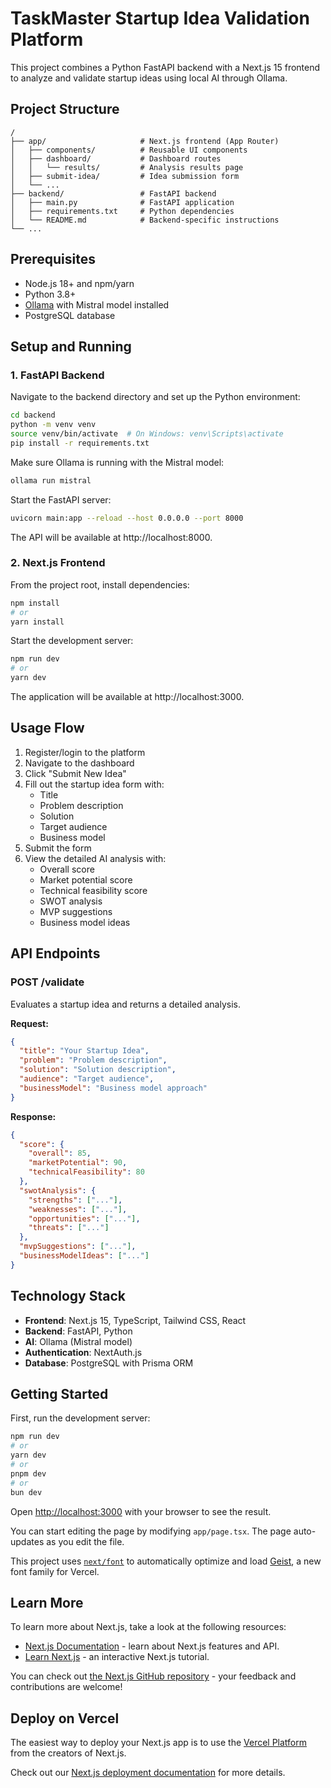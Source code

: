 # TaskMaster Startup Idea Validation Platform

This project combines a Python FastAPI backend with a Next.js 15 frontend to analyze and validate startup ideas using local AI through Ollama.

## Project Structure

```
/
├── app/                     # Next.js frontend (App Router)
│   ├── components/          # Reusable UI components
│   ├── dashboard/           # Dashboard routes
│   │   └── results/         # Analysis results page
│   ├── submit-idea/         # Idea submission form
│   └── ...
├── backend/                 # FastAPI backend
│   ├── main.py              # FastAPI application 
│   ├── requirements.txt     # Python dependencies
│   └── README.md            # Backend-specific instructions
└── ...
```

## Prerequisites

- Node.js 18+ and npm/yarn
- Python 3.8+
- [Ollama](https://ollama.ai/) with Mistral model installed
- PostgreSQL database

## Setup and Running

### 1. FastAPI Backend

Navigate to the backend directory and set up the Python environment:

```bash
cd backend
python -m venv venv
source venv/bin/activate  # On Windows: venv\Scripts\activate
pip install -r requirements.txt
```

Make sure Ollama is running with the Mistral model:

```bash
ollama run mistral
```

Start the FastAPI server:

```bash
uvicorn main:app --reload --host 0.0.0.0 --port 8000
```

The API will be available at http://localhost:8000.

### 2. Next.js Frontend

From the project root, install dependencies:

```bash
npm install
# or
yarn install
```

Start the development server:

```bash
npm run dev
# or
yarn dev
```

The application will be available at http://localhost:3000.

## Usage Flow

1. Register/login to the platform
2. Navigate to the dashboard
3. Click "Submit New Idea" 
4. Fill out the startup idea form with:
   - Title
   - Problem description
   - Solution
   - Target audience
   - Business model
5. Submit the form
6. View the detailed AI analysis with:
   - Overall score
   - Market potential score
   - Technical feasibility score
   - SWOT analysis
   - MVP suggestions
   - Business model ideas

## API Endpoints

### POST /validate

Evaluates a startup idea and returns a detailed analysis.

**Request:**
```json
{
  "title": "Your Startup Idea",
  "problem": "Problem description",
  "solution": "Solution description",
  "audience": "Target audience",
  "businessModel": "Business model approach"
}
```

**Response:**
```json
{
  "score": {
    "overall": 85,
    "marketPotential": 90,
    "technicalFeasibility": 80
  },
  "swotAnalysis": {
    "strengths": ["..."],
    "weaknesses": ["..."],
    "opportunities": ["..."],
    "threats": ["..."]
  },
  "mvpSuggestions": ["..."],
  "businessModelIdeas": ["..."]
}
```

## Technology Stack

- **Frontend**: Next.js 15, TypeScript, Tailwind CSS, React
- **Backend**: FastAPI, Python
- **AI**: Ollama (Mistral model)
- **Authentication**: NextAuth.js
- **Database**: PostgreSQL with Prisma ORM

## Getting Started

First, run the development server:

```bash
npm run dev
# or
yarn dev
# or
pnpm dev
# or
bun dev
```

Open [http://localhost:3000](http://localhost:3000) with your browser to see the result.

You can start editing the page by modifying `app/page.tsx`. The page auto-updates as you edit the file.

This project uses [`next/font`](https://nextjs.org/docs/app/building-your-application/optimizing/fonts) to automatically optimize and load [Geist](https://vercel.com/font), a new font family for Vercel.

## Learn More

To learn more about Next.js, take a look at the following resources:

- [Next.js Documentation](https://nextjs.org/docs) - learn about Next.js features and API.
- [Learn Next.js](https://nextjs.org/learn) - an interactive Next.js tutorial.

You can check out [the Next.js GitHub repository](https://github.com/vercel/next.js) - your feedback and contributions are welcome!

## Deploy on Vercel

The easiest way to deploy your Next.js app is to use the [Vercel Platform](https://vercel.com/new?utm_medium=default-template&filter=next.js&utm_source=create-next-app&utm_campaign=create-next-app-readme) from the creators of Next.js.

Check out our [Next.js deployment documentation](https://nextjs.org/docs/app/building-your-application/deploying) for more details.
